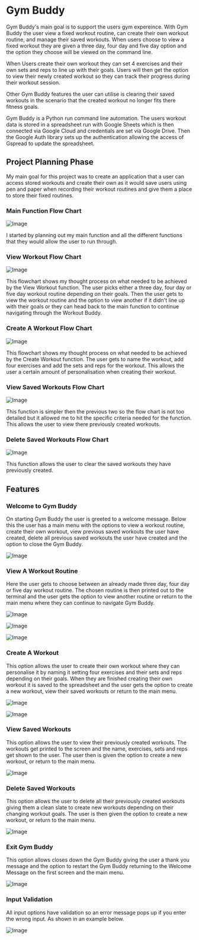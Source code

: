 # Gym Buddy

Gym Buddy's main goal is to support the users gym expereince. With Gym Buddy the user view a fixed workout routine, can create their own workout routine, and manage their saved workouts. When users choose to view a fixed workout they are given a three day, four day and five day option and the option they choose will be viewed on the command line. 

When Users create their own workout they can set 4 exercises and their own sets and reps to line up with their goals. Users will then get the option to view their newly created workout so they can track their progress during their workout session. 

Other Gym Buddy features the user can utilise is clearing their saved workouts in the scenario that the created workout no longer fits there fitness goals.

Gym Buddy is a Python run command line automation. The users workout data is stored in a spreadsheet run with Google Sheets which is then connected via Google Cloud and credentials are set via Google Drive. Then the Google Auth library sets up the authentication allowing the access of Gspread to update the spreadsheet.

## Project Planning Phase

My main goal for this project was to create an application that a user can access stored workouts and create their own as it would save users using pen and paper when recording their workout routines and give them a place to store their fixed routines.

### Main Function Flow Chart

![Image](images/flowcharts/main_function_flowchart.png)

I started by planning out my main function and all the different functions that they would allow the user to run through.

### View Workout Flow Chart

![Image](images/flowcharts/view_workout_flowchart.png)

This flowchart shows my thought process on what needed to be achieved by the View Workout function. The user picks either a three day, four day or five day workout routine depending on their goals. Then the user gets to view the workout routine and the option to view another if it didn't line up with their goals or they can head back to the main function to continue navigating through the Workout Buddy.

### Create A Workout Flow Chart

![Image](images/flowcharts/create_workout_function.png)

This flowchart shows my thought process on what needed to be achieved by the Create Workout function. The user gets to name the workout, add four exercises and add the sets and reps for the workout. This allows the user a certain amount of personalisation when creating their workout.

### View Saved Workouts Flow Chart

![Image](images/flowcharts/view_saved_flowchart.png)

This function is simpler then the previous two so the flow chart is not too detailed but it allowed me to hit the specific criteria needed for the function. This allows the user to view there previously created workouts. 

### Delete Saved Workouts Flow Chart

![Image](images/flowcharts/delete_saved_flowchart.png)

This function allows the user to clear the saved workouts they have previously created.

## Features

### Welcome to Gym Buddy

On starting Gym Buddy the user is greeted to a welcome message. Below this the user has a main menu with the options to view a workout routine, create their own workout, view previous saved workouts the user have created, delete all previous saved workouts the user have created and the option to close the Gym Buddy.

![Image](images/screenshots/welcome.png)

### View A Workout Routine

Here the user gets to choose between an already made three day, four day or five day workout routine. The chosen routine is then printed out to the terminal and the user gets the option to view another routine or return to the main menu where they can continue to navigate Gym Buddy.

![Image](images/screenshots/choose_routine_1.png)

![Image](images/screenshots/choose_routine_2.png)

![Image](images/screenshots/choose_routine_3.png)

### Create A Workout

This option allows the user to create their own workout where they can personalise it by naming it setting four exercises and their sets and reps depending on their goals. When they are finished creating their own workout it is saved to the spreadsheet and the user gets the option to create a new workout, view their saved workouts or return to the main menu. 

![Image](images/screenshots/create_workout_1.png)

![Image](images/screenshots/create_workout_2.png)

### View Saved Workouts

This option allows the user to view their previously created workouts. The workouts get printed to the screen and the name, exercises, sets and reps get shown to the user. The user then is given the option to create a new workout, or return to the main menu.

![Image](images/screenshots/view_routine.png)

### Delete Saved Workouts

This option allows the user to delete all their previously created workouts giving them a clean slate to create new workouts depending on their changing workout goals. The user is then given the option to create a new workout, or return to the main menu.

![Image](images/screenshots/clear_workout.png)

### Exit Gym Buddy

This option allows closes down the Gym Buddy giving the user a thank you message and the option to restart the Gym Buddy returning to the Welcome Message on the first screen and the main menu.

![Image](images/screenshots/exit.png)

### Input Validation

All input options have validation so an error message pops up if you enter the wrong input. As shown in an example below.

![Image](images/screenshots/input_validation.png)